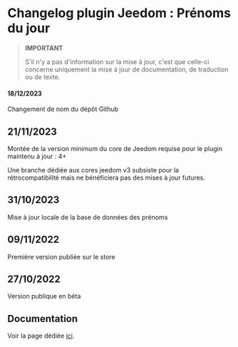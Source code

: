 # Changelog plugin Jeedom : Prénoms du jour

> **IMPORTANT**
>
> S'il n'y a pas d'information sur la mise à jour, c'est que celle-ci concerne uniquement la mise à jour de documentation, de traduction ou de texte.

#### 18/12/2023
Changement de nom du dépôt Github

## 21/11/2023
Montée de la version minimum du core de Jeedom requise pour le plugin maintenu à jour : 4+

Une branche dédiée aux cores jeedom v3 subsiste pour la rétrocompatibilité mais ne bénéficiera pas des mises à jour futures.

## 31/10/2023
Mise à jour locale de la base de données des prénoms

## 09/11/2022
Première version publiée sur le store

## 27/10/2022
Version publique en béta


## Documentation

Voir la page dédiée [ici](https://jeanrobertjs.github.io/jeedom_namesoftheday/fr_FR/).
